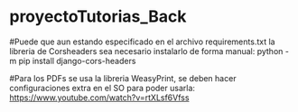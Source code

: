 # proyectoTutorias_Back

#Puede que aun estando especificado en el archivo requirements.txt la libreria de Corsheaders sea necesario instalarlo de forma manual: python -m pip install django-cors-headers

#Para los PDFs se usa la libreria WeasyPrint, se deben hacer configuraciones extra en el SO para poder usarla: https://www.youtube.com/watch?v=rtXLsf6Vfss
